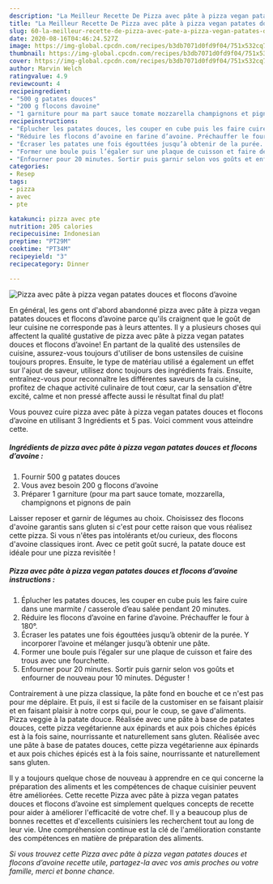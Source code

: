 ```yaml
---
description: "La Meilleur Recette De Pizza avec pâte à pizza vegan patates douces et flocons d’avoine"
title: "La Meilleur Recette De Pizza avec pâte à pizza vegan patates douces et flocons d’avoine"
slug: 60-la-meilleur-recette-de-pizza-avec-pate-a-pizza-vegan-patates-douces-et-flocons-davoine
date: 2020-08-16T04:46:24.527Z
image: https://img-global.cpcdn.com/recipes/b3db7071d0fd9f04/751x532cq70/pizza-avec-pate-a-pizza-vegan-patates-douces-et-flocons-davoine-photo-principale-de-la-recette.jpg
thumbnail: https://img-global.cpcdn.com/recipes/b3db7071d0fd9f04/751x532cq70/pizza-avec-pate-a-pizza-vegan-patates-douces-et-flocons-davoine-photo-principale-de-la-recette.jpg
cover: https://img-global.cpcdn.com/recipes/b3db7071d0fd9f04/751x532cq70/pizza-avec-pate-a-pizza-vegan-patates-douces-et-flocons-davoine-photo-principale-de-la-recette.jpg
author: Marvin Welch
ratingvalue: 4.9
reviewcount: 4
recipeingredient:
- "500 g patates douces"
- "200 g flocons davoine"
- "1 garniture pour ma part sauce tomate mozzarella champignons et pignons de pain"
recipeinstructions:
- "Éplucher les patates douces, les couper en cube puis les faire cuire dans une marmite / casserole d’eau salée pendant 20 minutes."
- "Réduire les flocons d’avoine en farine d’avoine. Préchauffer le four à 180°."
- "Écraser les patates une fois égouttées jusqu’à obtenir de la purée. Y incorporer l’avoine et mélanger jusqu’à obtenir une pâte."
- "Former une boule puis l’égaler sur une plaque de cuisson et faire des trous avec une fourchette."
- "Enfourner pour 20 minutes. Sortir puis garnir selon vos goûts et enfourner de nouveau pour 10 minutes. Déguster !"
categories:
- Resep
tags:
- pizza
- avec
- pte

katakunci: pizza avec pte 
nutrition: 205 calories
recipecuisine: Indonesian
preptime: "PT29M"
cooktime: "PT34M"
recipeyield: "3"
recipecategory: Dinner

---
```



![Pizza avec pâte à pizza vegan patates douces et flocons d’avoine](https://img-global.cpcdn.com/recipes/b3db7071d0fd9f04/751x532cq70/pizza-avec-pate-a-pizza-vegan-patates-douces-et-flocons-davoine-photo-principale-de-la-recette.jpg)

En général, les gens ont d'abord abandonné pizza avec pâte à pizza vegan patates douces et flocons d’avoine parce qu'ils craignent que le goût de leur cuisine ne corresponde pas à leurs attentes. Il y a plusieurs choses qui affectent la qualité gustative de pizza avec pâte à pizza vegan patates douces et flocons d’avoine! En partant de la qualité des ustensiles de cuisine, assurez-vous toujours d'utiliser de bons ustensiles de cuisine toujours propres. Ensuite, le type de matériau utilisé a également un effet sur l'ajout de saveur, utilisez donc toujours des ingrédients frais. Ensuite, entraînez-vous pour reconnaître les différentes saveurs de la cuisine, profitez de chaque activité culinaire de tout cœur, car la sensation d'être excité, calme et non pressé affecte aussi le résultat final du plat!

<!--inarticleads1-->

Vous pouvez cuire pizza avec pâte à pizza vegan patates douces et flocons d’avoine en utilisant 3 Ingrédients et 5 pas. Voici comment vous atteindre cette.

##### Ingrédients de pizza avec pâte à pizza vegan patates douces et flocons d’avoine :

1. Fournir 500 g patates douces
1. Vous avez besoin 200 g flocons d’avoine
1. Préparer 1 garniture (pour ma part sauce tomate, mozzarella, champignons et pignons de pain


Laisser reposer et garnir de légumes au choix. Choisissez des flocons d&#39;avoine garantis sans gluten si c&#39;est pour cette raison que vous réalisez cette pizza. Si vous n&#39;êtes pas intolérants et/ou curieux, des flocons d&#39;avoine classiques iront. Avec ce petit goût sucré, la patate douce est idéale pour une pizza revisitée ! 

<!--inarticleads2-->

##### Pizza avec pâte à pizza vegan patates douces et flocons d’avoine instructions :

1. Éplucher les patates douces, les couper en cube puis les faire cuire dans une marmite / casserole d’eau salée pendant 20 minutes.
1. Réduire les flocons d’avoine en farine d’avoine. Préchauffer le four à 180°.
1. Écraser les patates une fois égouttées jusqu’à obtenir de la purée. Y incorporer l’avoine et mélanger jusqu’à obtenir une pâte.
1. Former une boule puis l’égaler sur une plaque de cuisson et faire des trous avec une fourchette.
1. Enfourner pour 20 minutes. Sortir puis garnir selon vos goûts et enfourner de nouveau pour 10 minutes. Déguster !


Contrairement à une pizza classique, la pâte fond en bouche et ce n&#39;est pas pour me déplaire. Et puis, il est si facile de la customiser en se faisant plaisir et en faisant plaisir à notre corps qui, pour le coup, se gave d&#39;aliments. Pizza veggie à la patate douce. Réalisée avec une pâte à base de patates douces, cette pizza vegétarienne aux épinards et aux pois chiches épicés est à la fois saine, nourrissante et naturellement sans gluten. Réalisée avec une pâte à base de patates douces, cette pizza vegétarienne aux épinards et aux pois chiches épicés est à la fois saine, nourrissante et naturellement sans gluten. 

<!--inarticleads1-->

<p>
Il y a toujours quelque chose de nouveau à apprendre en ce qui concerne la préparation des aliments et les compétences de chaque cuisinier peuvent être améliorées. Cette recette Pizza avec pâte à pizza vegan patates douces et flocons d’avoine est simplement quelques concepts de recette pour aider à améliorer l'efficacité de votre chef. Il y a beaucoup plus de bonnes recettes et d'excellents cuisiniers les recherchent tout au long de leur vie. Une compréhension continue est la clé de l'amélioration constante des compétences en matière de préparation des aliments.
</p>

<p>
<i>Si vous trouvez cette Pizza avec pâte à pizza vegan patates douces et flocons d’avoine recette utile, partagez-la avec vos amis proches ou votre famille, merci et bonne chance.</i>
</p>
